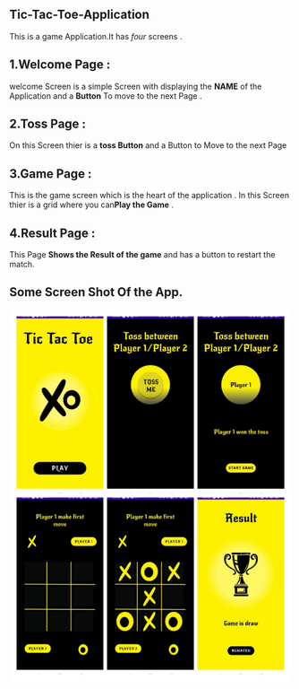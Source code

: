 ## Tic-Tac-Toe-Application
This is a game Application.It has _four_ screens .
## 1.Welcome Page :
welcome Screen is a simple Screen with displaying the **NAME** of the Application and a **Button** To move to the next Page .
## 2.Toss Page :
On this Screen  thier is a **toss Button** and a Button to Move to the next Page
## 3.Game Page : 
This is the game screen which is the heart of the application . In this Screen thier is a grid where you can**Play the Game** .
## 4.Result Page : 
This Page **Shows the Result of the game** and has a button to restart the match.
## Some Screen Shot Of the App.
![](Images/img7.jpg)
